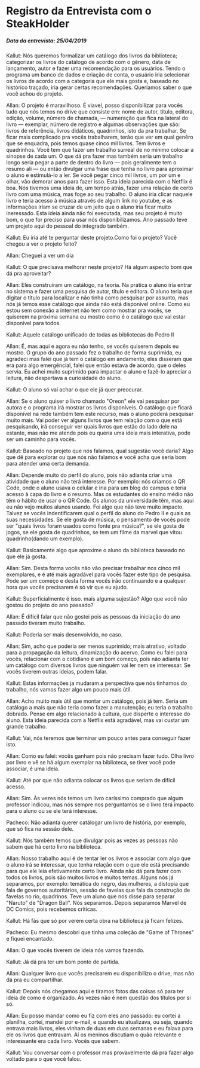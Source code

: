 # Registro da Entrevista com o SteakHolder
##### Data da entrevista: 25/04/2019

Kallut: Nós queremos formalizar um catálogo dos livros da biblioteca; categorizar os livros do catálogo de acordo com o gênero, data de lançamento, autor e fazer uma recomendação para os usuários. Tendo o programa um banco de dados e criação de conta, o usuário iria selecionar os livros de acordo com a categoria que ele mais gosta e, baseado no histórico traçado, iria gerar certas recomendações.  Queriamos saber o que você achou do projeto.


Allan: O projeto é maravilhoso. É viavel, posso disponibilizar para vocês tudo que nós temos no drive que consiste em: nome de autor, título, editora, edição, volume, número de chamada, — numeração que fica na lateral do livro — exemplar, número de registro e algumas observações que são: livros de referência, livros didáticos, quadrinhos, isto da pra trabalhar. Se ficar mais complicado pra vocês trabalharem, terão que ver em qual genêro que se enquadra, pois temos quase cinco mil livros. Tem livros e quadrinhos. Você tem que fazer um trabalho surreal de no mínimo colocar a sinopse de cada um. O que dá pra fazer mas também seria um trabalho longo seria pegar a parte de dentro do livro — pois geralmente tem o resumo ali — ou então divulgar uma frase que tenha no livro para aproximar o aluno e estimulá-lo a ler. Se você pegar cinco mil livros, um por um e olhar, vão demorar anos para fazer isso. Esta ideia parecida com o Netflix é boa. Nós tivemos uma ideia de, um tempo atrás, fazer uma relação de certo livro com uma música, mas foge ao seu trabalho. O aluno iria clicar naquele livro e teria acesso à música através de algum link no youtube, e as informações iriam se cruzar de um jeito que o aluno iria ficar muito ineressado. Esta ideia ainda não foi executada, mas seu projeto é muito bom, o que for preciso para usar nós disponibilizamos. Ano passado teve um projeto aqui do pessoal do integrado também.


Kallut: Eu iria até te perguntar deste projeto.Como foi o projeto? Você chegou a ver o projeto feito?

Allan: Cheguei a ver um dia

Kallut: O que precisava melhorar neste projeto? Há algum aspecto bom que dá pra aproveitar?

Allan: Eles construiram um catálogo, na teoria. Na prática o aluno iria entrar no sistema e fazer uma pesquisa de autor, título e editora. O aluno teria que digitar o título para localizar e não tinha como pesquisar por assunto, mas nós já temos esse catálogo que ainda não está disponível online. Como eu estou sem conexão a internet não tem como mostrar pra vocês, se quiserem na próxima semana eu mostro como é o catálogo que vai estar disponível para todos.

Kallut: Aquele catálogo unificado de todas as bibliotecas do Pedro II

Allan: É, mas aqui e agora eu não tenho, se vocês quiserem depois eu mostro. O grupo do ano passado fez o trabalho de forma suprimida, eu agradeci mas falei que já tem o catálogo em andamento, eles disseram que era para algo emergêncial, falei que então estava de acordo, que o deles servia. Eu achei muito suprimido para impactar o aluno e fazê-lo apreciar a leitura, não despertava a curiosidade do aluno.

Kallut: O aluno só vai achar o que ele já quer preocurar.

Allan:  Se o aluno quiser o livro chamado "Oreon" ele vai pesquisar por autora e o programa irá mostrar os livros disponíveis. O catálogo que ficará disponível na rede também tem este recurso, mas o aluno poderá pesquisar muito mais. Vai poder ver alguns livros que tem relação com o que está pesquisando, irá conseguir ver quais livros que estão do lado dele na estante, mas não me atende pois eu queria uma ideia mais interativa, pode ser um caminho para vocês.

Kallut: Baseado no projeto que nós falamos, qual sugestão você daria? Algo que dê para explorar ou que nós não falamos e você acha que seria bom para atender uma certa demanda.

Allan: Depende muito do perfil do aluno, pois não adianta criar uma atividade que o aluno não terá interesse. Por exemplo: nós criamos o QR Code, onde o aluno usava o celular e iria para um blog do campus e teria acesso à capa do livro e o resumo. Mas os estudantes do ensino médio não têm o hábito de usar o o QR Code. Os alunos da universidade têm, mas aqui eu não vejo muitos alunos usando. Foi algo que não teve muito impacto. Talvez se vocês indentificarem qual o perfil do aluno do Pedro II e quais as suas necessidades. Se ele gosta de música, o pensamento de vocês pode ser "quais livros foram usados como fonte pra música?", se ele gosta de jogos, se ele gosta de quadrinhos, se tem um filme da marvel que vitou quadrinho(dando um exemplo).

Kallut: Basicamente algo que aproxime o aluno da biblioteca baseado no que ele já gosta.

Allan: Sim. Desta forma vocês não vão precisar trabalhar nos cinco mil exemplares, e é até mais agradável para vocês fazer este tipo de pesquisa. Pode ser um começo e desta forma vocês irão continuando e a qualquer hora que vocês precisarem é só vir que eu ajudo.

Kallut: Superficialmente é isso. mais alguma sujestão?  Algo que você não gostou do projeto do ano passado?

Allan: É difícil falar que não gostei pois as pessoas da iniciação do ano passado tiveram muito trabalho.

Kallut: Poderia ser mais desenvolvido, no caso.

Allan: Sim, acho que poderia ser menos suprimido; mais atrativo, voltado para a propagação da leitura, dinamização do acervo. Como eu falei para vocês, relacionar com o cotidiano é um bom começo, pois não adianta ter um catálogo com diversos livros que ninguém vai ler nem se interessar. Se vocês tiverem outras ideias, podem falar.

Kallut: Estas informações ja mudaram a perspectiva que nós tinhamos do trabalho, nós vamos fazer algo um pouco mais útil.

Allan: Acho muito mais útil que montar um catálogo, pois já tem. Seria um catálogo a mais que não teria como fazer a manutenção; eu teria o trabalho dobrado. Pense em algo relacionado à cultura, que disperte o interesse do aluno. Esta ideia parecida com a Netflix está agradável, mas vai custar um grande trabalho.

Kallut: Vai, nós teremos que terminar um pouco antes para conseguir fazer isto.

Allan: Como eu falei: vocês ganham pois não precisam fazer tudo. Olha livro por livro e vê se há algum exemplar na biblioteca, se tiver você pode associar, é uma ideia.

Kallut: Até por que não adianta colocar os livros que seriam de difícil acesso.

Allan: Sim. Às vezes nós temos um livro caríssimo comprado que algum professor indicou, mas nós sempre nos perguntamos se o livro terá impacto para o aluno ou se ele terá interesse.

Pacheco: Não adianta querer catálogar um livro de história, por exemplo, que só fica na sessão dele.

Kallut: Nós também temos que divulgar pois as vezes as pessoas não sabem que há certo livro na biblioteca.

Allan: Nosso trabalho aqui é de tentar ler os livros e associar com algo que o aluno irá se interessar, que tenha relação com o que ele está precisando para que ele leia efetivamente certo livro. Ainda não dá para fazer com todos os livros, pois são muitos livros e muitos temas. Alguns nós já separamos, por exemplo: temática do negro, das mulheres, a distopia que fala de governos autoritários, sessão de favelas que fala da construção de favelas no rio, quadrinos. Teve um aluno que nos disse para separar "Naruto" de "Dragon Ball". Nós separamos. Depois separamos Marvel de DC Comics, pois recebemos críticas. 

Kallut: Há fãs que só por verem certa obra na biblioteca já ficam felizes.

Pacheco: Eu mesmo descobri que tinha uma coleção de "Game of Thrones" e fiquei encantado.

Allan: O que vocês tiverem de ideia nós vamos fazendo.

Kallut: Já dá pra ter um bom ponto de partida.

Allan: Qualquer livro que vocês precisarem eu disponibilizo o drive, mas não dá pra eu compartilhar.

Kallut: Depois nós chegamos aqui e tiramos fotos das coisas só para ter ideia de como é organizado. Às vezes não é nem questão dos títulos por si só.

Allan: Eu posso mandar como eu fiz com eles ano passado: eu cortei  a planilha, cortei, mandei por e-mail, e quando eu atualizava, ou seja, quando entrava mais livros, eles vinham de duas em duas semanas e eu falava para ele os livros que entravam. Aí os meninos discutiam o quão relevante e interessante era cada livro. Vocês que sabem.

Kallut: Vou conversar com o professor mas provavelmente dá pra fazer algo voltado para o que você falou.